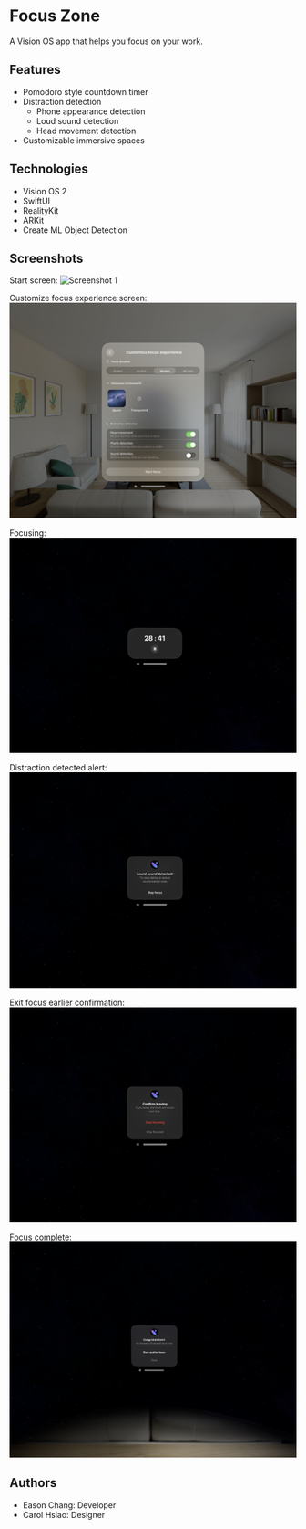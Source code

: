 # Focus Zone

A Vision OS app that helps you focus on your work.

## Features

- Pomodoro style countdown timer
- Distraction detection
  - Phone appearance detection
  - Loud sound detection
  - Head movement detection
- Customizable immersive spaces

## Technologies

- Vision OS 2
- SwiftUI
- RealityKit
- ARKit
- Create ML Object Detection

## Screenshots

Start screen:
![Screenshot 1](./screenshots/1.png)

Customize focus experience screen:
![Screenshot 2](./screenshots/2.png)

Focusing:
![Screenshot 3](./screenshots/3.png)

Distraction detected alert:
![Screenshot 4](./screenshots/4.png)

Exit focus earlier confirmation:
![Screenshot 5](./screenshots/5.png)

Focus complete:
![Screenshot 6](./screenshots/6.png)

## Authors

- Eason Chang: Developer
- Carol Hsiao: Designer

